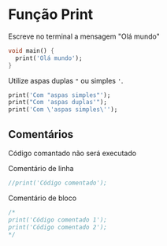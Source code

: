# Função Print 

Escreve no terminal a mensagem "Olá mundo"

```dart
void main() {
  print('Olá mundo');
}
```

Utilize aspas duplas `"` ou simples `'`.

```dart
print('Com "aspas simples"');
print("Com 'aspas duplas'");
print('Com \'aspas simples\'');
```

## Comentários

Código comantado não será executado

Comentário de linha

```dart
//print('Código comentado');
```

Comentário de bloco

```dart
/*
print('Código comentado 1');
print('Código comentado 2');
*/
```
